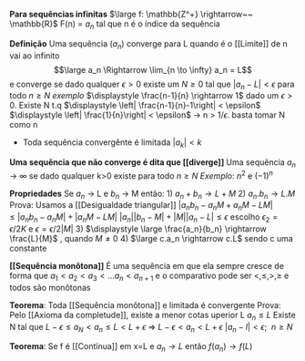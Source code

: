 **Para sequências infinitas**
$\large f: \mathbb{Z^+} \rightarrow~~ \mathbb{R}$ 
F(n) = $a_n$ tal que n é o índice da sequência

**Definição**
	Uma sequência $(a_n)$ converge para L quando é o [[Limite]] de n vai ao infinito $$\large a_n \Rightarrow \lim_{n \to \infty} a_n = L$$
	e converge se dado qualquer $\epsilon >0$ existe um $N \geq 0$ tal que $|a_n-L|< \epsilon$ para todo $n \geq N$
*exemplo*
$\displaystyle \frac{n-1}{n} \rightarrow 1$ dado um $\epsilon >0$. Existe N t.q
$\displaystyle \left| \frac{n-1}{n}-1\right| < \epsilon$ 
$\displaystyle \left| \frac{1}{n}\right| < \epsilon$ -> n > $1/\epsilon$. basta tomar N como n

- Toda sequência convergênte é limitada
	$|a_k| <k$

**Uma sequência que não converge é dita que [[diverge]]** 
	Uma sequência $a_n$ -> $\infty$ se dado qualquer k>0 existe para todo $n \geq N$ 
	*Exemplo*:
	$n^2$ e $(-1)^n$ 

**Propriedades**
	Se $a_n$ -> L e $b_n$ -> M então:
	1) $a_n + b_n \rightarrow L+M$ 
	2) $a_n .b_n \rightarrow L.M$
		Prova: Usamos a [[Desigualdade triangular]] $|a_nb_n - a_nM +a_nM -LM| \leq |a_nb_n -a_nM|+ |a_nM-LM|$
		$|a_n||b_n-M|+|M||a_n-L| \leq \epsilon$
		escolho $\epsilon_2 = \epsilon /2K$ e $\epsilon = \epsilon/2|M|$ 
	3) $\displaystyle \large \frac{a_n}{b_n} \rightarrow \frac{L}{M}$ , quando $M \neq 0$ 
	4) $\large c.a_n \rightarrow c.L$ sendo c uma constante


**[[Sequência monôtona]]**
 É uma sequência em que ela sempre cresce de forma que
 $a_1 < a_2 <a_3<...a_n<a_{n+1}$
 e o comparativo pode ser $<, \leq , >, \geq$  e todos são monôtonas

**Teorema**:
	Toda [[Sequência monôtona]] e limitada é convergente
	Prova:
	Pelo [[Axioma da completude]], existe a menor cotas uperior L 
	$a_n \leq L$ Existe N tal que $L - \epsilon \leq a_N < a_n \leq L < L + \epsilon$ => $L-\epsilon < a_n < L + \epsilon$
	$|a_n-l| < \epsilon;~~n \geq N$

**Teorema**:
		Se f é [[Contínua]] em x=L e $a_n \rightarrow L$ então $f(a_n) \rightarrow f(L)$ 